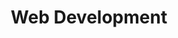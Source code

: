 ---
title: Web Development
layout: veranstaltung
studiengang: Vertiefungsmodul im Studiengang <a href="https://www.medieninformatik.th-koeln.de/study/bachelor/">Medieninformatik Bachelor</a>
weitere-infos: 4. Fachsemester
angeboten-im: jeweils im Sommersemester
website: https://th-koeln.github.io/mi-bachelor-webdevelopment/
published: true
tags: webdev, webdevelopment, IoT, websecurity, frontenddevelopment, frameworks, medieninformatik
---